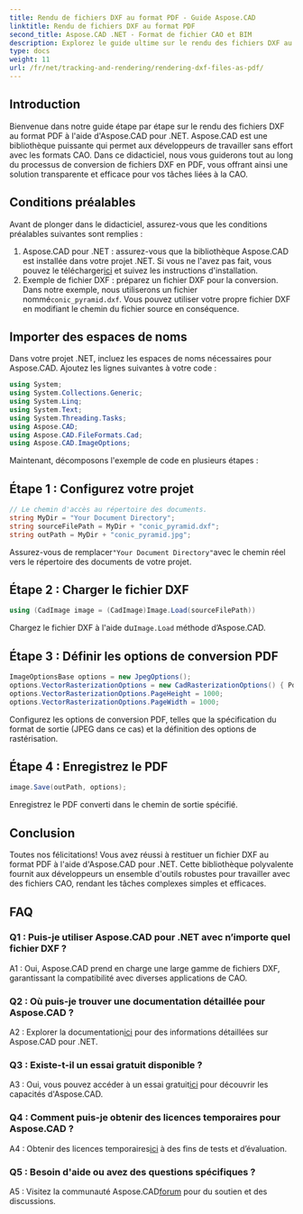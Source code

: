 ```yaml
---
title: Rendu de fichiers DXF au format PDF - Guide Aspose.CAD
linktitle: Rendu de fichiers DXF au format PDF
second_title: Aspose.CAD .NET - Format de fichier CAO et BIM
description: Explorez le guide ultime sur le rendu des fichiers DXF au format PDF à l'aide d'Aspose.CAD pour .NET. Convertissez sans effort des fichiers CAO avec notre didacticiel étape par étape.
type: docs
weight: 11
url: /fr/net/tracking-and-rendering/rendering-dxf-files-as-pdf/
---
```

## Introduction

Bienvenue dans notre guide étape par étape sur le rendu des fichiers DXF au format PDF à l'aide d'Aspose.CAD pour .NET. Aspose.CAD est une bibliothèque puissante qui permet aux développeurs de travailler sans effort avec les formats CAO. Dans ce didacticiel, nous vous guiderons tout au long du processus de conversion de fichiers DXF en PDF, vous offrant ainsi une solution transparente et efficace pour vos tâches liées à la CAO.

## Conditions préalables

Avant de plonger dans le didacticiel, assurez-vous que les conditions préalables suivantes sont remplies :
1.  Aspose.CAD pour .NET : assurez-vous que la bibliothèque Aspose.CAD est installée dans votre projet .NET. Si vous ne l'avez pas fait, vous pouvez le télécharger[ici](https://releases.aspose.com/cad/net/) et suivez les instructions d'installation.
2.  Exemple de fichier DXF : préparez un fichier DXF pour la conversion. Dans notre exemple, nous utiliserons un fichier nommé`conic_pyramid.dxf`. Vous pouvez utiliser votre propre fichier DXF en modifiant le chemin du fichier source en conséquence.

## Importer des espaces de noms

Dans votre projet .NET, incluez les espaces de noms nécessaires pour Aspose.CAD. Ajoutez les lignes suivantes à votre code :

```csharp
using System;
using System.Collections.Generic;
using System.Linq;
using System.Text;
using System.Threading.Tasks;
using Aspose.CAD;
using Aspose.CAD.FileFormats.Cad;
using Aspose.CAD.ImageOptions;
```
Maintenant, décomposons l'exemple de code en plusieurs étapes :

## Étape 1 : Configurez votre projet

```csharp
// Le chemin d'accès au répertoire des documents.
string MyDir = "Your Document Directory";
string sourceFilePath = MyDir + "conic_pyramid.dxf";
string outPath = MyDir + "conic_pyramid.jpg";
```
 Assurez-vous de remplacer`"Your Document Directory"`avec le chemin réel vers le répertoire des documents de votre projet.

## Étape 2 : Charger le fichier DXF

```csharp
using (CadImage image = (CadImage)Image.Load(sourceFilePath))
```
 Chargez le fichier DXF à l'aide du`Image.Load` méthode d’Aspose.CAD.

## Étape 3 : Définir les options de conversion PDF

```csharp
ImageOptionsBase options = new JpegOptions();
options.VectorRasterizationOptions = new CadRasterizationOptions() { PdfProductLocation = MyDir };
options.VectorRasterizationOptions.PageHeight = 1000;
options.VectorRasterizationOptions.PageWidth = 1000;
```

Configurez les options de conversion PDF, telles que la spécification du format de sortie (JPEG dans ce cas) et la définition des options de rastérisation.

## Étape 4 : Enregistrez le PDF

```csharp
image.Save(outPath, options);
```

Enregistrez le PDF converti dans le chemin de sortie spécifié.

## Conclusion

Toutes nos félicitations! Vous avez réussi à restituer un fichier DXF au format PDF à l'aide d'Aspose.CAD pour .NET. Cette bibliothèque polyvalente fournit aux développeurs un ensemble d'outils robustes pour travailler avec des fichiers CAO, rendant les tâches complexes simples et efficaces.

## FAQ

### Q1 : Puis-je utiliser Aspose.CAD pour .NET avec n’importe quel fichier DXF ?

A1 : Oui, Aspose.CAD prend en charge une large gamme de fichiers DXF, garantissant la compatibilité avec diverses applications de CAO.

### Q2 : Où puis-je trouver une documentation détaillée pour Aspose.CAD ?

 A2 : Explorer la documentation[ici](https://reference.aspose.com/cad/net/) pour des informations détaillées sur Aspose.CAD pour .NET.

### Q3 : Existe-t-il un essai gratuit disponible ?

 A3 : Oui, vous pouvez accéder à un essai gratuit[ici](https://releases.aspose.com/) pour découvrir les capacités d'Aspose.CAD.

### Q4 : Comment puis-je obtenir des licences temporaires pour Aspose.CAD ?

 A4 : Obtenir des licences temporaires[ici](https://purchase.aspose.com/temporary-license/) à des fins de tests et d’évaluation.

### Q5 : Besoin d'aide ou avez des questions spécifiques ?

 A5 : Visitez la communauté Aspose.CAD[forum](https://forum.aspose.com/c/cad/19) pour du soutien et des discussions.